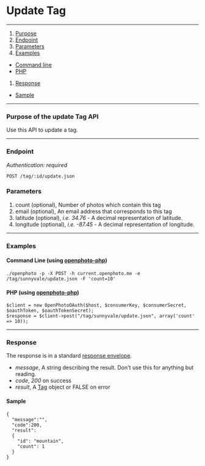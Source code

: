 Update Tag
=======================


----------------------------------------

1. [Purpose][purpose]
1. [Endpoint][endpoint]
1. [Parameters][parameters]
1. [Examples][examples]
  * [Command line][example-cli]
  * [PHP][example-php]
1. [Response][response]
  * [Sample][sample]

----------------------------------------

<a name="purpose"></a>
### Purpose of the update Tag API

Use this API to update a tag.

----------------------------------------

<a name="endpoint"></a>
### Endpoint

_Authentication: required_

    POST /tag/:id/update.json

<a name="parameters"></a>
### Parameters

1.  count (optional), Number of photos which contain this tag
1.  email (optional), An email address that corresponds to this tag
1.  latitude (optional), _i.e. 34.76_ - A decimal representation of latitude.
1.  longitude (optional), _i.e. -87.45_ - A decimal representation of longitude.

----------------------------------------

<a name="examples"></a>
### Examples

<a name="example-cli"></a>
#### Command Line (using [openphoto-php][openphoto-php])

    ./openphoto -p -X POST -h current.openphoto.me -e /tag/sunnyvale/update.json -F 'count=10'

<a name="example-php"></a>
#### PHP (using [openphoto-php][openphoto-php])

    $client = new OpenPhotoOAuth($host, $consumerKey, $consumerSecret, $oauthToken, $oauthTokenSecret);
    $response = $client->post("/tag/sunnyvale/update.json", array('count' => 10));

----------------------------------------

<a name="response"></a>
### Response

The response is in a standard [response envelope](http://theopenphotoproject.org/documentation/api/Envelope).

* _message_, A string describing the result. Don't use this for anything but reading.
* _code_, _200_ on success
* _result_, A [Tag][Tag] object or FALSE on error

<a name="sample"></a>
#### Sample

    {
      "message":"",
      "code":200,
      "result":
      {
        "id": "mountain",
        "count": 1
      }
    }


[Tag]: http://theopenphotoproject.org/documentation/schemas/Tag
[purpose]: #purpose
[endpoint]: #endpoint
[parameters]: #parameters
[examples]: #examples
[example-cli]: #example-cli
[example-php]: #example-php
[response]: #response
[sample]: #sample
[openphoto-php]: https://github.com/photo/openphoto-php

